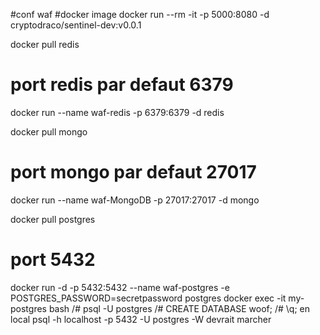#conf waf
#docker image
docker run --rm -it -p 5000:8080 -d cryptodraco/sentinel-dev:v0.0.1

docker pull redis
# port redis par defaut 6379
docker run --name waf-redis -p 6379:6379 -d redis

docker pull mongo
# port mongo par defaut 27017
docker run --name waf-MongoDB -p 27017:27017 -d mongo

docker pull postgres
# port 5432
docker run -d -p 5432:5432 --name waf-postgres -e POSTGRES_PASSWORD=secretpassword postgres
docker exec -it my-postgres bash
/# psql -U postgres
/# CREATE DATABASE woof;
/# \q;
en local psql -h localhost -p 5432 -U postgres -W  devrait marcher
